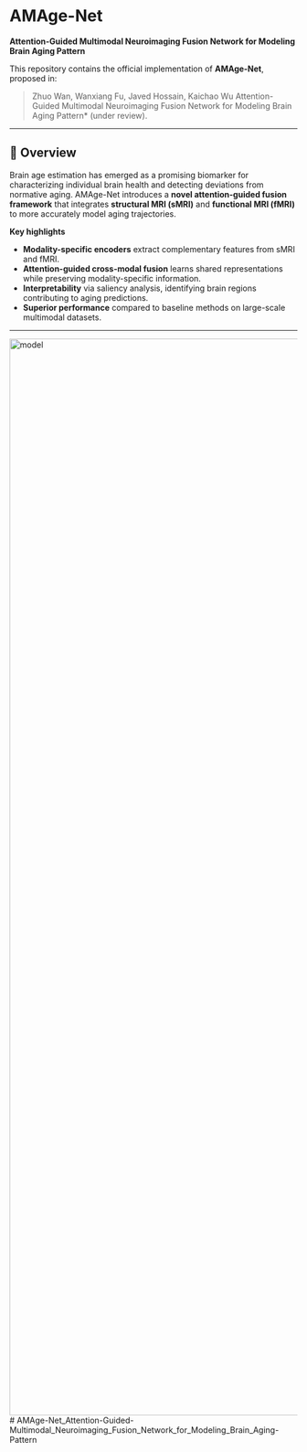 
# AMAge-Net  
**Attention-Guided Multimodal Neuroimaging Fusion Network for Modeling Brain Aging Pattern**  

This repository contains the official implementation of **AMAge-Net**, proposed in:  

> Zhuo Wan, Wanxiang Fu, Javed Hossain, Kaichao Wu 
> Attention-Guided Multimodal Neuroimaging Fusion Network for Modeling Brain Aging Pattern* (under review).  

---

## 📖 Overview  
Brain age estimation has emerged as a promising biomarker for characterizing individual brain health and detecting deviations from normative aging. AMAge-Net introduces a **novel attention-guided fusion framework** that integrates **structural MRI (sMRI)** and **functional MRI (fMRI)** to more accurately model aging trajectories.  

**Key highlights**  
- **Modality-specific encoders** extract complementary features from sMRI and fMRI.  
- **Attention-guided cross-modal fusion** learns shared representations while preserving modality-specific information.  
- **Interpretability** via saliency analysis, identifying brain regions contributing to aging predictions.  
- **Superior performance** compared to baseline methods on large-scale multimodal datasets.  

---


<img width="3492" height="1884" alt="model" src="https://github.com/user-attachments/assets/8141d5bf-bd1c-4b5f-b87b-93fb4f1667ed" /># AMAge-Net_Attention-Guided-Multimodal_Neuroimaging_Fusion_Network_for_Modeling_Brain_Aging-Pattern
